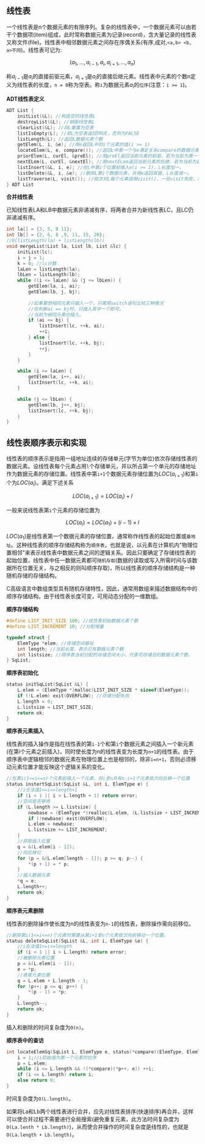 ## 线性表

一个线性表是n个数据元素的有限序列。复杂的线性表中，一个数据元素可以由若干个数据项(item)组成，此时常称数据元素为记录(record)，含大量记录的线性表又称文件(file)。线性表中相邻数据元素之间存在序偶关系(有序,成对,`<a,b> <b, a>不同`)。线性表可记为:

$$(a_1, ..., a_{i-1}, a_i, a_{i+1}, ..., a_n)$$

称$a_{i-1}$是$a_i$的直接前驱元素，$a_{i+1}$是$a_i$的直接后继元素。线性表中元素的个数n定义为线性表的长度，`n = 0`称为空表。称`i`为数据元素$a_i$的`位序`(注意：`i >= 1`)。

**ADT线性表定义**

```c
ADT List {
	initList(&L); //构造空的线性表L
	destroyList(&L); //销毁线性表L
	clearList(&L); //将L重置为空表
	listIsEmpty(L); //若L为空表返回TRUE，否则为FALSE
	listLength(L); //返回L数据元素个数
	getElem(L, i, &e); //用e返回L中的i个元素的值(i >= 1)
	locateElem(L, e, compare()); //返回L中第一个与e满足关系compare的数据元素位序，若不存在，则返回值为0。
	priorElem(L, curEl, &preEl); //用preEl返回当前元素的前驱，若为当前为第一个则操作失败。
	nextELem(L, curEl, &nextEl); //用nextELem返回当前元素的后继，若为当前为最后一个则操作失败。
	listInsert(&L, i, e); //在L中第i个位置前插入e(i >= 1)，L长度加一。
	listDelete(&L, i, &e); //删除L第i个数据元素，并用e返回其值，L长度减一。
	listTraverse(L, visit()); //依次对L每个元素调用visit()，一旦visit失败，则操作失败。
} ADT List
```

**合并线性表**

已知线性表LA和LB中数据元素非递减有序，将两者合并为新线性表LC，且LC仍非递减有序。

```c
int la[] = {3, 5, 8 11};
int lb[] = {2, 6, 8 ,9, 11, 15, 20};
//O(listLength(la) + listLength(lb))
void mergeList(List la, List lb, List &lc) {
	initList(lc);
	i = j = 1;
	k = 0; //lc计数
	laLen = listLength(la);
	lbLen = listLength(lb);
	while ((i <= laLen) && (j <= lbLen)) {
		getElem(la, i, ai);
		getElem(lb, j, bj);
		
		//如果要想相同元素只插入一个，只需用switch语句比较三种情况
		//在判断ai == bj时，只插入其中一个即可。
		//当前为相同元素也插入。
		if (ai <= bj) {
			listInsert(lc, ++k, ai);
			++i;
		} else {
			listInsert(lc, ++k, bj);
			++j;
		}
	}

	while (i <= laLen) {
		getElem(la, i++, ai);
		listInsert(lc, ++k, ai);
	}

	while (j <= lbLen) {
		getElem(lb, j++, bj);
		listInsert(lc, ++k, bj);
	}
}
```

## 线性表顺序表示和实现

线性表的顺序表示是指用一组地址连续的存储单元(字节为单位)依次存储线性表的数据元素。设线性表每个元素占用`l`个存储单元，并以所占第一个单元的存储地址作为数据元素的存储位置。线性表中第`i+1`个数据元素存储位置为$LOC(a_{i+1})$和第`i`个为$LOC(a_i)$。满足下述关系

$$LOC(a_{i+1}) = LOC(a_{i}) + l$$

一般来说线性表第`i`个元素的存储位置为

$$LOC(a_i) = LOC(a_1) + (i-1) \times l$$

$LOC(a_1)$是线性表第一个数据元素的存储位置，通常称作线性表的起始位置或`基地址`。这种线性表的顺序存储结构称为`顺序表`，也就是说，以元素在计算机内"物理位置相邻"来表示线性表中数据元素之间的逻辑关系。因此只要确定了存储线性表的起始位置，线性表中任一数据元素都可`随机存取`(数据的读取或写入所需时间与该数据所在位置无关，与之相反的则叫顺序存取)，所以线性表的顺序存储结构是一种随机存储的存储结构。

C高级语言中数组类型具有随机存储特性，因此，通常用数组来描述数据结构中的顺序存储结构。由于线性表长度可变，可用动态分配的一维数组。

**顺序存储结构**

```c
#define LIST_INIT_SIZE 100; //线性表初始数据元素个数
#define LIST_INCREMENT 10; //分配增量

typedef struct {
	ElemType *elem; //存储空间基址
	int length; //当前长度，表示已有数据元素个数
	int listsize; //顺序表当前分配的存储空间大小，代表可存储总的数据元素个数。
} SqList;
```

**顺序表初始化**

```c
status initSqList(SqList &L) {
	L.elem = (ElemType *)malloc(LIST_INIT_SIZE * sizeof(ElemType));
	if (!L.elem) exit(OVERFLOW); //存储分配失败
	L.length = 0;
	L.listsize = LIST_INIT_SIZE;
	return ok;
}
```

**顺序表元素插入**

线性表的插入操作是指在线性表的第`i-1`个和第`i`个数据元素之间插入一个新元素(在第i个元素之前插入)，同时使长度为n的线性表变为长度为`n+1`的线性表。由于顺序表中逻辑相邻的数据元素在物理位置上也是相邻的，除非`i=n+1`，否则必须移动元素位置才能反映这个逻辑关系的变化。

```c
//在第i(1<=i<=n)个元素前插入一个元素，将i至n共有n-i+1个元素依次向后移一个位置
status instertSqList(SqList &L, int i, ElemType e) {
	//i合法值1<=i<=length+1
	if (i < 1 || i > L.length + 1) return error;
	//空间是否够用
	if (L.length >= L.listsize) {
		newbase = (ElemType *)realloc(L.elem, (L.listsize + LIST_INCREMENT) * sizeof(ElemType));
		if (!newbase) exit(OVERFLOW);
		L.elem = newbase;
		L.listsize += LIST_INCREMENT;
	}
	//获取插入位置
	q = &(L.elem[i - 1]);
	//向后移位
	for (p = &(L.elem[length - 1]); p >= q; p--) {
		*(p + 1) = * p;
	}
	//插入数据元素
	*q = e;
	L.length++;
	return ok;
}
```

**顺序表元素删除**

线性表的删除操作使长度为n的线性表变为`n-1`的线性表，删除操作需向前移位。

```c
//删除第i(1<=i<=n)个元素时需要从第i+1至n个元素依次向前移动一个位置。
status deleteSqList(SqList &L, int i, ElemType &e) {
	//i合法值1<=i<=length
	if (i < 1 || i > L.length) return error;
	//被删除元素位置
	p = &(L.elem[i - 1]);
	e = *p;
	//表尾元素位置
	q = L.elem + L.length - 1;
	for (p++; p <= q; p++) {
		*(p - 1) = *p;
	}
	L.length--;
	return ok;
}
```

插入和删除的时间复杂度为`O(n)`。

**顺序表中的查访**

```c
int locateElemSq(SqList L, ElemType e, status(*compare)(ElemType, ElemType)) {
	i = 1;//i初始值为第一个元素的位序
	p = L.elem;
	while (i <= L.length && !(*compare)(*p++, e)) ++i;
	if (i <= L.length) return i;
	else return 0;
}
```

时间复杂度为`O(L.length)`。

如果将La和Lb两个线性表进行合并，应先对线性表排序(快速排序)再合并，这样可以使合并过程不需要进行全局搜索(避免重复元素，此方法时间复杂度为`O(La.lenth * Lb.length)`)，从而使合并操作的时间复杂度是线性的，也就是`O(La.length + Lb.length)`。
